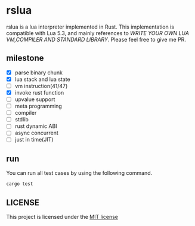 # rslua

rslua is a lua interpreter implemented in Rust. This implementation is compatible with Lua 5.3, and mainly references to *WRITE YOUR OWN LUA VM,COMPILER AND STANDARD LIBRARY*.
Please feel free to give me PR.

## milestone

- [x] parse binary chunk
- [x] lua stack and lua state
- [ ] vm instruction(41/47)
- [x] invoke rust function
- [ ] upvalue support
- [ ] meta programming
- [ ] compiler
- [ ] stdlib
- [ ] rust dynamic ABI
- [ ] async concurrent
- [ ] just in time(JIT)

## run

You can run all test cases by using the following command.

```bash
cargo test
```

## LICENSE

This project is licensed under the [MIT license](LICENSE)
